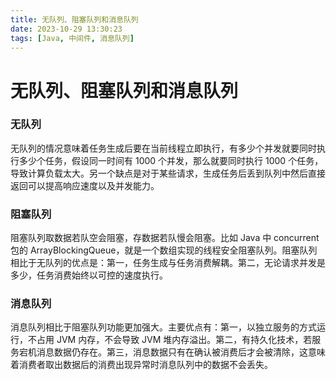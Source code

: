 ```yaml
---
title: 无队列、阻塞队列和消息队列
date: 2023-10-29 13:30:23
tags: [Java, 中间件, 消息队列]
---
```


# 无队列、阻塞队列和消息队列

### 无队列

无队列的情况意味着任务生成后要在当前线程立即执行，有多少个并发就要同时执行多少个任务，假设同一时间有 1000 个并发，那么就要同时执行 1000 个任务，导致计算负载太大。另一个缺点是对于某些请求，生成任务后丢到队列中然后直接返回可以提高响应速度以及并发能力。

### 阻塞队列

阻塞队列取数据若队空会阻塞，存数据若队慢会阻塞。比如 Java 中 concurrent 包的 ArrayBlockingQueue，就是一个数组实现的线程安全阻塞队列。阻塞队列相比于无队列的优点是：第一，任务生成与任务消费解耦。第二，无论请求并发是多少，任务消费始终以可控的速度执行。

### 消息队列

消息队列相比于阻塞队列功能更加强大。主要优点有：第一，以独立服务的方式运行，不占用 JVM 内存，不会导致 JVM 堆内存溢出。第二，有持久化技术，若服务宕机消息数据仍存在。第三，消息数据只有在确认被消费后才会被清除，这意味着消费者取出数据后的消费出现异常时消息队列中的数据不会丢失。
